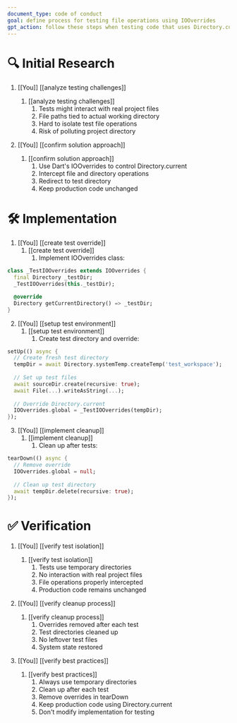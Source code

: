 ```yaml
---
document_type: code of conduct
goal: define process for testing file operations using IOOverrides
gpt_action: follow these steps when testing code that uses Directory.current
---
```


# 🔍 Initial Research

1. [[You]] [[analyze testing challenges]]
   1. [[analyze testing challenges]]
      1. Tests might interact with real project files
      2. File paths tied to actual working directory
      3. Hard to isolate test file operations
      4. Risk of polluting project directory

2. [[You]] [[confirm solution approach]]
   1. [[confirm solution approach]]
      1. Use Dart's IOOverrides to control Directory.current
      2. Intercept file and directory operations
      3. Redirect to test directory
      4. Keep production code unchanged

# 🛠️ Implementation

1. [[You]] [[create test override]]
   1. [[create test override]]
      1. Implement IOOverrides class:
```dart
class _TestIOOverrides extends IOOverrides {
  final Directory _testDir;
  _TestIOOverrides(this._testDir);

  @override
  Directory getCurrentDirectory() => _testDir;
}
```

2. [[You]] [[setup test environment]]
   1. [[setup test environment]]
      1. Create test directory and override:
```dart
setUp(() async {
  // Create fresh test directory
  tempDir = await Directory.systemTemp.createTemp('test_workspace');
  
  // Set up test files
  await sourceDir.create(recursive: true);
  await File(...).writeAsString(...);
  
  // Override Directory.current
  IOOverrides.global = _TestIOOverrides(tempDir);
});
```

3. [[You]] [[implement cleanup]]
   1. [[implement cleanup]]
      1. Clean up after tests:
```dart
tearDown(() async {
  // Remove override
  IOOverrides.global = null;
  
  // Clean up test directory
  await tempDir.delete(recursive: true);
});
```

# ✅ Verification

1. [[You]] [[verify test isolation]]
   1. [[verify test isolation]]
      1. Tests use temporary directories
      2. No interaction with real project files
      3. File operations properly intercepted
      4. Production code remains unchanged

2. [[You]] [[verify cleanup process]]
   1. [[verify cleanup process]]
      1. Overrides removed after each test
      2. Test directories cleaned up
      3. No leftover test files
      4. System state restored

3. [[You]] [[verify best practices]]
   1. [[verify best practices]]
      1. Always use temporary directories
      2. Clean up after each test
      3. Remove overrides in tearDown
      4. Keep production code using Directory.current
      5. Don't modify implementation for testing 
